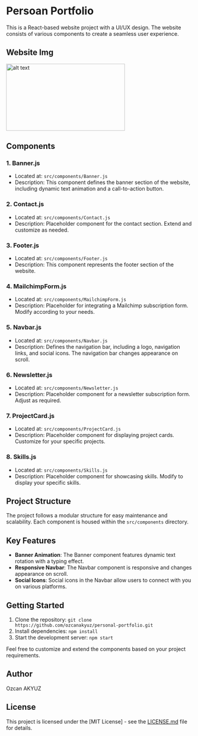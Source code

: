 # Persoan Portfolio
This is a React-based website project with a UI/UX design. The website consists of various components to create a seamless user experience.

## Website Img
<img src="https://i.hizliresim.com/bzo0xeu.png" alt="alt text" width="320" height="180">

## Components
### 1. Banner.js
- Located at: `src/components/Banner.js`
- Description: This component defines the banner section of the website, including dynamic text animation and a call-to-action button.

### 2. Contact.js
- Located at: `src/components/Contact.js`
- Description: Placeholder component for the contact section. Extend and customize as needed.

### 3. Footer.js
- Located at: `src/components/Footer.js`
- Description: This component represents the footer section of the website.

### 4. MailchimpForm.js
- Located at: `src/components/MailchimpForm.js`
- Description: Placeholder for integrating a Mailchimp subscription form. Modify according to your needs.

### 5. Navbar.js
- Located at: `src/components/Navbar.js`
- Description: Defines the navigation bar, including a logo, navigation links, and social icons. The navigation bar changes appearance on scroll.

### 6. Newsletter.js
- Located at: `src/components/Newsletter.js`
- Description: Placeholder component for a newsletter subscription form. Adjust as required.

### 7. ProjectCard.js
- Located at: `src/components/ProjectCard.js`
- Description: Placeholder component for displaying project cards. Customize for your specific projects.

### 8. Skills.js
- Located at: `src/components/Skills.js`
- Description: Placeholder component for showcasing skills. Modify to display your specific skills.

## Project Structure

The project follows a modular structure for easy maintenance and scalability. Each component is housed within the `src/components` directory.

## Key Features

- **Banner Animation**: The Banner component features dynamic text rotation with a typing effect.
- **Responsive Navbar**: The Navbar component is responsive and changes appearance on scroll.
- **Social Icons**: Social icons in the Navbar allow users to connect with you on various platforms.

## Getting Started

1. Clone the repository: `git clone https://github.com/ozcanakyuz/personal-portfolio.git`
2. Install dependencies: `npm install`
3. Start the development server: `npm start`

Feel free to customize and extend the components based on your project requirements.

## Author

Ozcan AKYUZ

## License

This project is licensed under the [MIT License] - see the [LICENSE.md](LICENSE.md) file for details.
